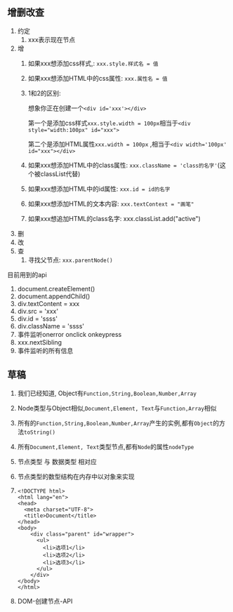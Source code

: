 ## 增删改查

1. 约定
   1. xxx表示现在节点
2. 增
   1. 如果xxx想添加css样式,: `xxx.style.样式名 = 值`

   2. 如果xxx想添加HTML中的css属性: `xxx.属性名 = 值` 

   3. 1和2的区别:

      想象你正在创建一个`<div id='xxx'></div>`

      第一个是添加css样式`xxx.style.width = 100px`相当于`<div style="width:100px" id="xxx">`

      第二个是添加HTML属性`xxx.width = 100px` ,相当于`<div width='100px' id="xxx"></div>`

   4. 如果xxx想添加HTML中的class属性: `xxx.className = 'class的名字'`(这个被classList代替)

   5. 如果xxx想添加HTML中的id属性: `xxx.id = id的名字`

   6. 如果xxx想添加HTML的文本内容: `xxx.textContext = "画笔"`

   7. 如果xxx想追加HTML的class名字: xxx.classList.add("active")
3. 删
4. 改
5. 查
   1. 寻找父节点: `xxx.parentNode()`





目前用到的api

1. document.createElement()
2. document.appendChild()
3. div.textContent = xxx
4. div.src = 'xxx'
5. div.id = 'ssss'
6. div.className = 'ssss'
7. 事件监听onerror onclick  onkeypress
8. xxx.nextSibling
9. 事件监听的所有信息









## 草稿

1. 我们已经知道, Object有`Function,String,Boolean,Number,Array`

2. Node类型与Object相似,`Document,Element, Text`与`Function,Array`相似

3. 所有的`Function,String,Boolean,Number,Array`产生的实例,都有`Object`的方法`toString()`

4. 所有`Document,Element, Text`类型节点,都有`Node`的属性`nodeType`

5. 节点类型   与   数据类型 相对应

6. 节点类型的数型结构在内存中以对象来实现

7. ```
   <!DOCTYPE html>
   <html lang="en">
   <head>
     <meta charset="UTF-8">
     <title>Document</title>
   </head>
   <body>
       <div class="parent" id="wrapper">
         <ul>
           <li>选项1</li>
           <li>选项2</li>
           <li>选项3</li>
         </ul>        
       </div>
   </body>
   </html>
   ```

8. DOM-创建节点-API

   ​